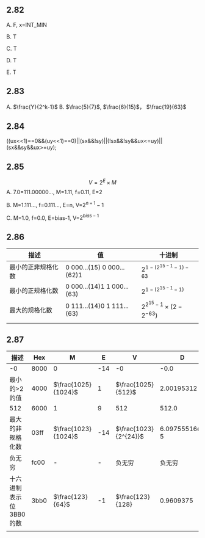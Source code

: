 ## 2.82
A. F, x=INT_MIN

B. T

C. T

D. T

E. T

## 2.83
A. $\frac{Y}{2^k-1}$
B. $\frac{5}{7}$, $\frac{6}{15}$， $\frac{19}{63}$

## 2.84
((ux<<1)==0&&(uy<<1)==0)||(sx&&!sy)||(!sx&&!sy&&ux<=uy)||(sx&&sy&&ux>=uy);

## 2.85
$$ V=2^E\times M  $$
A. 7.0=111.00000..., M=1.11, f=0.11, E=2

B. M=1.111..., f=0.111..., E=n, V=$2^{n+1}-1$

C. M=1.0, f=0.0, E=bias-1, V=$2^{bias-1}$

## 2.86
|描述|值|十进制|
|-|-|-|
|最小的正非规格化数|0 000...(15) 0 000...(62)1|$2^{1-(2^{15-1}-1)-63}$|
|最小的正规格化数|0 000...(14)1 1 000...(63)|$2^{1-(2^{15-1}-1)}$|
|最大的规格化数|0 111...(14)0 1 111...(63)|$2^{2^{15}-1}\times (2-2^{-63})$|
||

## 2.87
|描述|Hex|M|E|V|D|
|----|---|-|-|-|-|
|-0|8000|0|-14|-0|-0.0|
|最小的>2的值|4000|$\frac{1025}{1024}$|1|$\frac{1025}{512}$|2.00195312|
|512|6000|1|9|512|512.0|
|最大的非规格化数|03ff|$\frac{1023}{1024}$|-14|$\frac{1023}{2^{24}}$|6.09755516e-5|
|负无穷|fc00|-|-|负无穷|负无穷|
|十六进制表示位3BB0的数|3bb0|$\frac{123}{64}$|-1|$\frac{123}{128}|0.9609375|
||

